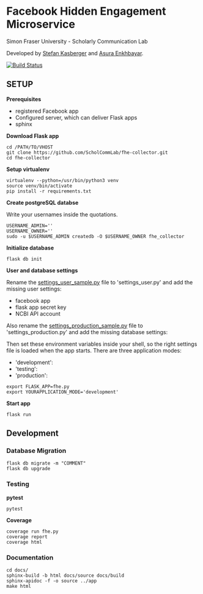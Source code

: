# Facebook Hidden Engagement Microservice

Simon Fraser University - Scholarly Communication Lab

Developed by [Stefan Kasberger](http://stefankasberger.at) and [Asura Enkhbayar](https://github.com/Bubblbu).

[![Build Status](https://travis-ci.org/ScholCommLab/fhe-collector.svg?branch=master)](https://travis-ci.org/ScholCommLab/fhe-collector)

## SETUP

**Prerequisites**

* registered Facebook app
* Configured server, which can deliver Flask apps
* sphinx

**Download Flask app**

```
cd /PATH/TO/VHOST
git clone https://github.com/ScholCommLab/fhe-collector.git
cd fhe-collector
```

**Setup virtualenv**

```
virtualenv --python=/usr/bin/python3 venv
source venv/bin/activate
pip install -r requirements.txt
```

**Create postgreSQL databse**

Write your usernames inside the quotations.

```
USERNAME_ADMIN=''
USERNAME_OWNER=''
sudo -u $USERNAME_ADMIN createdb -O $USERNAME_OWNER fhe_collector
```

**Initialize database**

```
flask db init
```

**User and database settings**

Rename the [settings_user_sample.py](settings_user_sample.py) file to 'settings_user.py' and add the missing user settings:

* facebook app
* flask app secret key
* NCBI API account

Also rename the [settings_production_sample.py](settings_production_sample.py) file to 'settings_production.py' and add the missing database settings:

Then set these environment variables inside your shell, so the right settings file is loaded when the app starts. There are three application modes:

* 'development':
* 'testing':
* 'production':

```
export FLASK_APP=fhe.py
export YOURAPPLICATION_MODE='development'
```

**Start app**

```
flask run
```

## Development

### Database Migration

```
flask db migrate -m "COMMENT"
flask db upgrade
```

### Testing

**pytest**

```
pytest
```

**Coverage**

```
coverage run fhe.py  
coverage report
coverage html
```

### Documentation

```
cd docs/
sphinx-build -b html docs/source docs/build
sphinx-apidoc -f -o source ../app
make html
```
